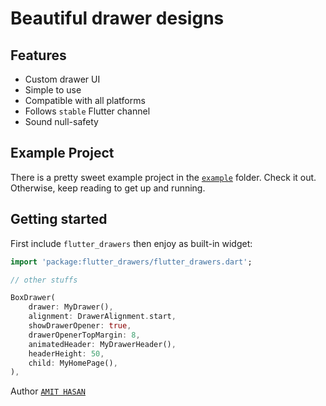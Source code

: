 # Beautiful drawer designs 

## Features

- Custom drawer UI
- Simple to use
- Compatible with all platforms
- Follows `stable` Flutter channel
- Sound null-safety

## Example Project

There is a pretty sweet example project in the [`example`](https://github.com/amitzero/flutter_drawers/tree/master/example) folder. Check it out. Otherwise, keep reading to get up and running.

## Getting started

First include `flutter_drawers` then enjoy as built-in widget:

```dart
import 'package:flutter_drawers/flutter_drawers.dart';

// other stuffs

BoxDrawer(
    drawer: MyDrawer(),
    alignment: DrawerAlignment.start,
    showDrawerOpener: true,
    drawerOpenerTopMargin: 8,
    animatedHeader: MyDrawerHeader(),
    headerHeight: 50,
    child: MyHomePage(),
),
```

Author [`AMIT HASAN`](https://github.com/amitzero)
<!--
## Additional information

TODO: Tell users more about the package: where to find more information, how to 
contribute to the package, how to file issues, what response they can expect 
from the package authors, and more.
-->
